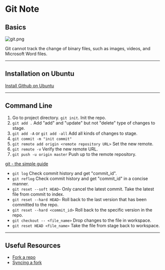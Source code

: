 # Git Note

## Basics

![git.png](img/git.png)

Git cannot track the change of binary files, such as images, videos, and Microsoft Word files.  

---

## Installation on Ubuntu

[Install Github on Ubuntu](https://linuxtechlab.com/how-to-install-github-on-ubuntu-step-by-step/)

---

## Command Line

1. Go to project directory. `git init`. Init the repo.
2. `git add .` Add "add" and "update" but not "delete" type of changes to stage.
3. `git add -A` or `git add -all` Add all kinds of changes to stage.
4. `git commit -m "init commit"`
5. `git remote add origin <remote repository URL>` Set the new remote.
6. `git remote -v` Verify the new remote URL.
7. `git push -u origin master` Push up to the remote repository.

[git - the simple guide](http://rogerdudler.github.io/git-guide/)

- `git log` Check commit history and get "commit_id".
- `git reflog` Check commit history and get "commit_id" in a concise manner.
- `git reset --soft HEAD~` Only cancel the latest commit. Take the latest file from commit to index.
- `git reset --hard HEAD~` Roll back to the last version that has been committed to the repo.
- `git reset --hard <commit_id>` Roll back to the specific version in the repo.
- `git checkout -- <file_name>` Drop changes to the file in workspace.
- `git reset HEAD <file_name>` Take the file from stage back to workspace.

---

## Useful Resources

- [Fork a repo](https://help.github.com/articles/fork-a-repo/)
- [Syncing a fork](https://help.github.com/articles/syncing-a-fork/)
